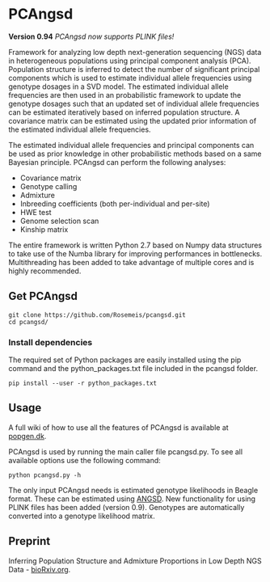 # PCAngsd

**Version 0.94** 
*PCAngsd now supports PLINK files!*

Framework for analyzing low depth next-generation sequencing (NGS) data in heterogeneous populations using principal component analysis (PCA). Population structure is inferred to detect the number of significant principal components which is used to estimate individual allele frequencies using genotype dosages in a SVD model. The estimated individual allele frequencies are then used in an probabilistic framework to update the genotype dosages such that an updated set of individual allele frequencies can be estimated iteratively based on inferred population structure. A covariance matrix can be estimated using the updated prior information of the estimated individual allele frequencies.

The estimated individual allele frequencies and principal components can be used as prior knowledge in other probabilistic methods based on a same Bayesian principle. PCAngsd can perform the following analyses: 

* Covariance matrix
* Genotype calling
* Admixture
* Inbreeding coefficients (both per-individual and per-site)
* HWE test
* Genome selection scan
* Kinship matrix

The entire framework is written Python 2.7 based on Numpy data structures to take use of the Numba library for improving performances in bottlenecks. Multithreading has been added to take advantage of multiple cores and is highly recommended.

## Get PCAngsd
```
git clone https://github.com/Rosemeis/pcangsd.git
cd pcangsd/
```

### Install dependencies
The required set of Python packages are easily installed using the pip command and the python_packages.txt file included in the pcangsd folder.
```
pip install --user -r python_packages.txt
```

## Usage
A full wiki of how to use all the features of PCAngsd is available at [popgen.dk](http://www.popgen.dk/software/index.php/PCAngsd). 

PCAngsd is used by running the main caller file pcangsd.py. To see all available options use the following command:
```
python pcangsd.py -h
```

The only input PCAngsd needs is estimated genotype likelihoods in Beagle format. These can be estimated using [ANGSD](https://github.com/ANGSD/angsd).
New functionality for using PLINK files has been added (version 0.9). Genotypes are automatically converted into a genotype likelihood matrix.


## Preprint
Inferring Population Structure and Admixture Proportions in Low Depth NGS Data - [bioRxiv.org](https://www.biorxiv.org/content/early/2018/05/23/302463).